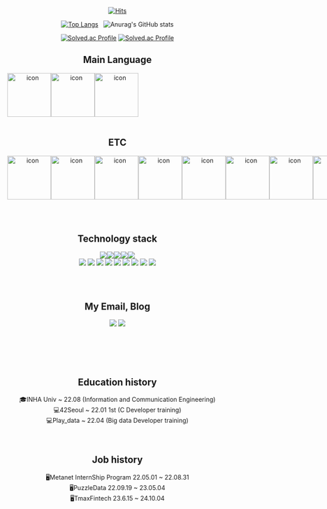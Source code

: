 <div align=center>
  
[![Hits](https://hits.seeyoufarm.com/api/count/incr/badge.svg?url=https%3A%2F%2Fgithub.com%2Fukjinlee66&count_bg=%233DA6C8&title_bg=%23C6CD65&icon=&icon_color=%23E7E7E7&title=visit&edge_flat=false)](https://hits.seeyoufarm.com)
  
<div align=center>

[![Top Langs](https://github-readme-stats.vercel.app/api/top-langs/?username=ukjinlee66)](https://github.com/anuraghazra/github-readme-stats)&nbsp;&nbsp;
![Anurag's GitHub stats](https://github-readme-stats.vercel.app/api?username=ukjinlee66&count_private=true&show_icons=true&theme=cobalt)

<div align=center>

[![Solved.ac Profile](http://mazassumnida.wtf/api/v2/generate_badge?boj=fruit)](https://solved.ac/fruit/)
[![Solved.ac Profile](http://mazassumnida.wtf/api/v2/generate_badge?boj=ukjinlee)](https://solved.ac/ukjinlee/)

<div align=center>

## Main Language<br>
<div style="display: flex; align-items: flex-start;">
<img src="https://techstack-generator.vercel.app/cpp-icon.svg" alt="icon" width="100" height="100" />
<img src="https://techstack-generator.vercel.app/python-icon.svg" alt="icon" width="100" height="100" />
<img src="https://techstack-generator.vercel.app/java-icon.svg" alt="icon" width="100" height="100" />
</div><br>

<div align=center>

## ETC<br>
<div style="display: flex; align-items: flex-start; ">
<img src="https://techstack-generator.vercel.app/js-icon.svg" alt="icon" width="100" height="100" />
<img src="https://techstack-generator.vercel.app/react-icon.svg" alt="icon" width="100" height="100" />
<img src="https://techstack-generator.vercel.app/restapi-icon.svg" alt="icon" width="100" height="100" />
<img src="https://techstack-generator.vercel.app/github-icon.svg" alt="icon" width="100" height="100" />
<img src="https://techstack-generator.vercel.app/docker-icon.svg" alt="icon" width="100" height="100" />
<img src="https://techstack-generator.vercel.app/kubernetes-icon.svg" alt="icon" width="100" height="100" />
<img src="https://techstack-generator.vercel.app/aws-icon.svg" alt="icon" width="100" height="100" />
<img src="https://techstack-generator.vercel.app/nginx-icon.svg" alt="icon" width="100" height="100" />
<img src="https://techstack-generator.vercel.app/mysql-icon.svg" alt="icon" width="100" height="100" />
</div>


<br><br>

## Technology stack<br>
  
![](https://img.shields.io/badge/-C-fff?&logo=c&logoColor=007396)![](https://img.shields.io/badge/-C++-fff?&logo=c%2B%2B&logoColor=007396)![](https://img.shields.io/badge/-Kubernetes-fff?&logo=kubernetes)![](https://img.shields.io/badge/-Docker-fff?&logo=Docker)![](https://img.shields.io/badge/-Java-fff?&logo=Java&logoColor=007396)<br>![](https://img.shields.io/badge/-MySQL-fff?&logo=mysql&logoColor=007396)
![](https://img.shields.io/badge/-HTML5-fff?&logo=HTML5&logoColor=#E34F26)
![](https://img.shields.io/badge/-CSS3-fff?&logo=CSS3&logoColor=1572B6)
![](https://img.shields.io/badge/-Spring-fff?&logo=Spring&logoColor=#6DB33F)
![](https://img.shields.io/badge/-MongoDB-fff?&logo=MongoDB)
![](https://img.shields.io/badge/-Python-fff?&logo=Python)
![](https://img.shields.io/badge/-React-fff?&logo=React)
![](https://img.shields.io/badge/-AWS-fff?&logo=AmazonAWS&logoColor=black)
![](https://img.shields.io/badge/-GCP-fff?&logo=GoogleCloud)
  
<br><br>

## My Email, Blog

<a href="mailto:ukjinlee66@gmail.com" target="_blank"><img src="https://img.shields.io/badge/Gmail-de0101?style=soft-square&logo=gmail&logoColor=white"/></a>
<a href="https://ukjinlee.tistory.com" target="_blank"><img src="https://img.shields.io/badge/Blog-ffffff?style=soft-square&logo=Github&logoColor=black"/></a>

<br><br><br><br>
  
## Education history<br>
🎓INHA Univ ~ 22.08 (Information and Communication Engineering)<br>
💻42Seoul ~ 22.01 1st (C Developer training)<br>
💻Play_data ~ 22.04 (Big data Developer training)<br>
<br><br>
## Job history<br>
🖥Metanet InternShip Program 22.05.01 ~ 22.08.31<br>
🖥PuzzleData 22.09.19 ~ 23.05.04 <br>
🖥TmaxFintech 23.6.15 ~ 24.10.04 <br>
